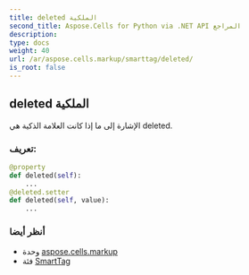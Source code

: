 ```yaml
---
title: deleted الملكية
second_title: Aspose.Cells for Python via .NET API المراجع
description:
type: docs
weight: 40
url: /ar/aspose.cells.markup/smarttag/deleted/
is_root: false
---
```

##  deleted الملكية

الإشارة إلى ما إذا كانت العلامة الذكية هي deleted.
###  تعريف:
```python
@property
def deleted(self):
    ...
@deleted.setter
def deleted(self, value):
    ...
```

###  أنظر أيضا
* وحدة [aspose.cells.markup](../../)
* فئة [SmartTag](/cells/python-net/ar/aspose.cells.markup/smarttag)

